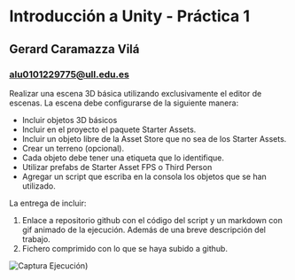 # Introducción a Unity - Práctica 1
## Gerard Caramazza Vilá
### alu0101229775@ull.edu.es

Realizar una escena 3D básica utilizando exclusivamente el editor de escenas. La escena debe configurarse de la siguiente manera:
 - Incluir objetos 3D básicos
 - Incluir  en el proyecto el paquete Starter Assets.
 - Incluir un objeto libre de la Asset Store que no sea de los Starter Assets.
 - Crear un terreno (opcional).
 - Cada objeto debe tener una etiqueta que lo identifique.
 - Utilizar prefabs de Starter Asset FPS o Third Person
 - Agregar un script que escriba en la consola los objetos que se han utilizado.

La entrega de incluir:
 1. Enlace a repositorio github con el código del script y un markdown con gif animado de la ejecución. Además de una breve descripción del trabajo.
 2. Fichero comprimido con lo que se haya subido a github.

![Captura Ejecución](https://gyazo.com/bb4f7c0c3ff8e4a065eb59b2f04de797))
